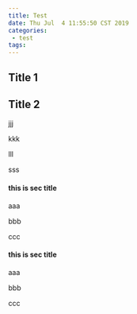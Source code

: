 ```yaml
---
title: Test
date: Thu Jul  4 11:55:50 CST 2019
categories:
 - test
tags:
---
```

<!-- more -->
## Title 1

## Title 2
jjj

kkk

lll

sss

#### this is sec title

aaa

bbb

ccc

#### this is sec title

aaa

bbb

ccc
